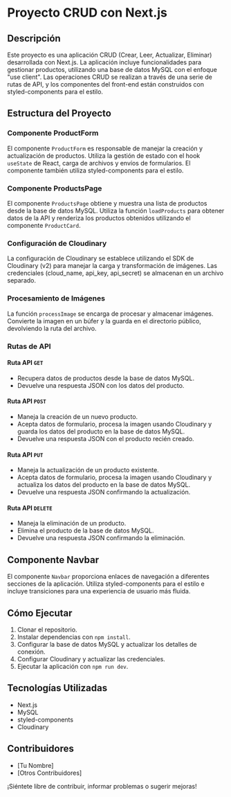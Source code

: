 # Proyecto CRUD con Next.js

## Descripción

Este proyecto es una aplicación CRUD (Crear, Leer, Actualizar, Eliminar) desarrollada con Next.js. La aplicación incluye funcionalidades para gestionar productos, utilizando una base de datos MySQL con el enfoque "use client". Las operaciones CRUD se realizan a través de una serie de rutas de API, y los componentes del front-end están construidos con styled-components para el estilo.

## Estructura del Proyecto

### Componente ProductForm

El componente `ProductForm` es responsable de manejar la creación y actualización de productos. Utiliza la gestión de estado con el hook `useState` de React, carga de archivos y envíos de formularios. El componente también utiliza styled-components para el estilo.

### Componente ProductsPage

El componente `ProductsPage` obtiene y muestra una lista de productos desde la base de datos MySQL. Utiliza la función `loadProducts` para obtener datos de la API y renderiza los productos obtenidos utilizando el componente `ProductCard`.

### Configuración de Cloudinary

La configuración de Cloudinary se establece utilizando el SDK de Cloudinary (v2) para manejar la carga y transformación de imágenes. Las credenciales (cloud_name, api_key, api_secret) se almacenan en un archivo separado.

### Procesamiento de Imágenes

La función `processImage` se encarga de procesar y almacenar imágenes. Convierte la imagen en un búfer y la guarda en el directorio público, devolviendo la ruta del archivo.

### Rutas de API

#### Ruta API `GET`

- Recupera datos de productos desde la base de datos MySQL.
- Devuelve una respuesta JSON con los datos del producto.

#### Ruta API `POST`

- Maneja la creación de un nuevo producto.
- Acepta datos de formulario, procesa la imagen usando Cloudinary y guarda los datos del producto en la base de datos MySQL.
- Devuelve una respuesta JSON con el producto recién creado.

#### Ruta API `PUT`

- Maneja la actualización de un producto existente.
- Acepta datos de formulario, procesa la imagen usando Cloudinary y actualiza los datos del producto en la base de datos MySQL.
- Devuelve una respuesta JSON confirmando la actualización.

#### Ruta API `DELETE`

- Maneja la eliminación de un producto.
- Elimina el producto de la base de datos MySQL.
- Devuelve una respuesta JSON confirmando la eliminación.

## Componente Navbar

El componente `Navbar` proporciona enlaces de navegación a diferentes secciones de la aplicación. Utiliza styled-components para el estilo e incluye transiciones para una experiencia de usuario más fluida.

## Cómo Ejecutar

1. Clonar el repositorio.
2. Instalar dependencias con `npm install`.
3. Configurar la base de datos MySQL y actualizar los detalles de conexión.
4. Configurar Cloudinary y actualizar las credenciales.
5. Ejecutar la aplicación con `npm run dev`.

## Tecnologías Utilizadas

- Next.js
- MySQL
- styled-components
- Cloudinary

## Contribuidores

- [Tu Nombre]
- [Otros Contribuidores]

¡Siéntete libre de contribuir, informar problemas o sugerir mejoras!
